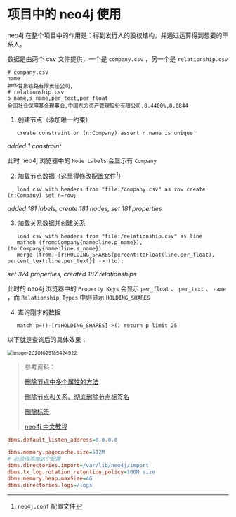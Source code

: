 # 项目中的 neo4j 使用

neo4j 在整个项目中的作用是：得到发行人的股权结构，并通过运算得到想要的干系人。

数据是由两个 csv 文件提供，一个是 `company.csv` ，另一个是 `relationship.csv`

``` CQL
# company.csv
name
神华甘泉铁路有限责任公司,
# relationship.csv
p_name,s_name,per_text,per_float
全国社会保障基金理事会,中国东方资产管理股份有限公司,8.4400%,0.0844
```

1. 创建节点（添加唯一约束）

   

``` CQL
   create constraint on (n:Company) assert n.name is unique
   ```

   _added 1 constraint_

   此时 neo4j 浏览器中的 `Node Labels` 会显示有 `Company`

2. 加载节点数据（这里得修改配置文件[^1]）

   

``` CQL
   load csv with headers from "file:/company.csv" as row create (n:Company) set n=row;
   ```

   _added 181 labels, create 181 nodes, set 181 properties_

3. 加载关系数据并创建关系

   

``` cql
   load csv with headers from "file:/relationship.csv" as line
   mathch (from:Company{name:line.p_name}), (to:Company{name:line.s_name})
   merge (from)-[r:HOLDING_SHARES{percent:toFloat(line.per_float), percent_text:line.per_text}] -> (to);
   ```

   _set 374 properties, created 187 relationships_

   此时的 neo4j 浏览器中的 `Property Keys` 会显示 `per_float` 、 `per_text` 、 `name` ，而 `Relationship Types` 中则显示 `HOLDING_SHARES`

4. 查询刚才的数据

   

``` cql
   match p=()-[r:HOLDING_SHARES]->() return p limit 25
   ```

   以下就是查询后的具体效果：

<img src="https://i.loli.net/2020/10/25/K3htkbrVOMoScDB.png" alt="image-20201025185424922" style="zoom: 78%; " />

> 参考资料：
>
> [删除节点中多个属性的方法](https://www.jianshu.com/p/f9dfa0d513ca)
>
> [删除节点和关系、彻底删除节点标签名](https://www.jianshu.com/p/59bd829de0de)
>
> [删除标签](https://stackoverflow.com/questions/21983425/how-to-delete-labels-in-neo4j)
>
> [neo4j 中文教程](http://neo4j.com.cn/public/cypher/default.html)

[^1]: `neo4j.conf` 配置文件

``` ini
dbms.default_listen_address=0.0.0.0

dbms.memory.pagecache.size=512M
# 必须得添加这个配置
dbms.directories.import=/var/lib/neo4j/import
dbms.tx_log.rotation.retention_policy=100M size
dbms.memory.heap.maxSize=4G
dbms.directories.logs=/logs
```
